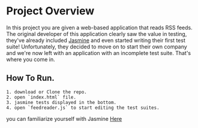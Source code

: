 # Project Overview

In this project you are given a web-based application that reads RSS feeds. The original developer of this application clearly saw the value in testing, they've already included [Jasmine](http://jasmine.github.io/) and even started writing their first test suite! Unfortunately, they decided to move on to start their own company and we're now left with an application with an incomplete test suite. That's where you come in.


## How To Run.
    1. download or Clone the repo.
    2. open `index.html` file.
    3. jasmine tests displayed in the bottom.
    4. open `feedreader.js` to start editing the test suites.

you can familiarize yourself with Jasmine [Here](http://jasmine.github.io/)